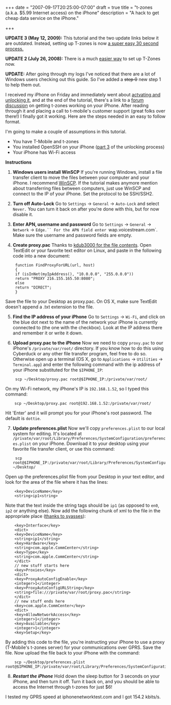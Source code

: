 +++
date = "2007-09-17T20:25:00-07:00"
draft = true
title = "t-zones (a.k.a. $5.99 Internet access) on the iPhone"
description = "A hack to get cheap data service on the iPhone."

+++

**UPDATE 3 (May 12, 2009):** This tutorial and the two update links below it are outdated. Instead, setting up T-zones is now [a super easy 30 second process.](../11)

**UPDATE 2 (July 26, 2008):** There is a much [easier way](../5) to set up T-Zones now.

**UPDATE:** After going through my logs I've noticed that there are a lot of Windows users checking out this guide. So I've added a ~~step 0~~ new step 1 to help them out.

I received my iPhone on Friday and immediately went about [actvating and unlocking it](http://modmyiphone.com/wiki/index.php/IPhone_unlock_OS_X_Part_1), and at the end of the tutorial, there's a link to a [forum discussion](http://www.hackint0sh.org/forum/showthread.php?t=6365) on getting t-zones working on your iPhone. After reading through it and placing a call to t-mobile's customer support (great folks over there!) I finally got it working. Here are the steps needed in an easy to follow format.

I'm going to make a couple of assumptions in this tutorial.

* You have T-Mobile and t-zones
* You installed OpenSSH on your iPhone ([part 3](http://modmyiphone.com/wiki/index.php/IPhone_unlock_OS_X_Part_3) of the unlocking process)
* Your iPhone has Wi-Fi access

**Instructions**

1. **Windows users install WinSCP** If you're running Windows, install a file transfer client to move the files between your computer and your iPhone. I recommend [WinSCP](http://www.winscp.net/). If the tutorial makes anymore mention about transferring files between computers, just use WinSCP and connect to the IP of your iPhone. Set the protocol to be SSH/SSH2.

2. **Turn off Auto-Lock** Go to `Settings` -> `General` -> `Auto-Lock` and select `Never.` You can turn it back on after you're done with this, but for now disable it.

3. **Enter APN, username and password** Go to `Settings` -> `General` -> `Network` -> `Edge.`` For the APN field enter `wap.voicestream.com`. Make sure the username and password fields are empty.

4. **Create proxy.pac** Thanks to [kdub3000 for the file contents](http://www.hackint0sh.org/forum/showthread.php?s=08de956de275c736532483549f6aed5e&t=6365&page=2). Open TextEdit or your favorite text editor on Linux, and paste in the following code into a new document:

        function FindProxyForURL(url, host)
        {
        if (isInNet(myIpAddress(), "10.0.0.0", "255.0.0.0"))
        return "PROXY 216.155.165.50:8080";
        else
        return "DIRECT";
        }
Save the file to your Desktop as proxy.pac. On OS X, make sure TextEdit doesn't append a .txt extension to the file.

5. **Find the IP address of your iPhone** Go to `Settings` -> `Wi-Fi`, and click on the blue dot next to the name of the network your iPhone is currently connected to (the one with the checkbox). Look at the IP address there and remember it or write it down.

6. **Upload proxy.pac to the iPhone** Now we need to copy `proxy.pac` to our iPhone's `/private/var/root/` directory. If you know how to do this using Cyberduck or any other file transfer program, feel free to do so. Otherwise open up a terminal (OS X, go to `Applications` -> `Utilities` -> `Terminal.app`) and enter the following command with the ip address of your iPhone substituted for the `$IPHONE_IP`:

        scp ~/Desktop/proxy.pac root@$IPHONE_IP:/private/var/root/
On my Wi-Fi network, my iPhone's IP is `192.168.1.52`, so I typed this command:

        scp ~/Desktop/proxy.pac root@192.168.1.52:/private/var/root/
Hit 'Enter' and it will prompt you for your iPhone's root password. The default is `dottie`.

7. **Update preferences.plist** Now we'll copy `preferences.plist` to our local system for editing. It's located at `/private/var/root/Library/Preferences/SystemConfiguration/preferences.plist` on your iPhone. Download it to your desktop using your favorite file transfer client, or use this command:

        scp root@$IPHONE_IP:/private/var/root/Library/Preferences/SystemConfiguration/preferences.plist ~/Desktop/
Open up the preferences.plist file from your Desktop in your text editor, and look for the area of the file where it has the lines:

        <key>DeviceName</key>
        <string>ip1<string>
Note that the text inside the string tags should be `ip1` (as opposed to `en0`, `ip2` or anything else). Now add the following chunk of xml to the file in the appropriate place ([thanks to syasses](http://www.hackint0sh.org/forum/showthread.php?t=6365)):

        <key>Interface</key>
        <dict>
        <key>DeviceName</key>
        <string>ip1</string>
        <key>Hardware</key>
        <string>com.apple.CommCenter</string>
        <key>Type</key>
        <string>com.apple.CommCenter</string>
        </dict>
        // new stuff starts here
        <key>Proxies</key>
        <dict>
        <key>ProxyAutoConfigEnable</key>
        <integer>1</integer>
        <key>ProxyAutoConfigURLString</key>
        <string>file:///private/var/root/proxy.pac</string>
        </dict>
        // new stuff ends here
        <key>com.apple.CommCenter</key>
        <dict>
        <key>AllowNetworkAccess</key>
        <integer>1</integer>
        <key>Available</key>
        <integer>1</integer>
        <key>Setup</key>
By adding this code to the file, you're instructing your iPhone to use a proxy (T-Mobile's t-zones server) for your communications over GPRS. Save the file.
Now upload the file back to your iPhone with the command:

        scp ~/Desktop/preferences.plist root@$IPHONE_IP:/private/var/root/Library/Preferences/SystemConfiguration/

8. ***Restart the iPhone*** Hold down the sleep button for 3 seconds on your iPhone, and then turn it off. Turn it back on, and you should be able to access the Internet through t-zones for just $6!

I tested my GPRS speed at iphonenetworktest.com and I got 154.2 kbits/s.
